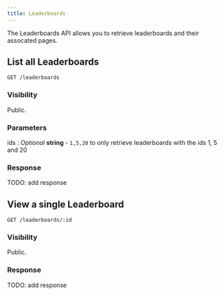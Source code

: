 ```yaml
---
title: Leaderboards
---
```


The Leaderboards API allows you to retrieve leaderboards and their
assocated pages.

## List all Leaderboards

    GET /leaderboards

### Visibility

Public.

### Parameters

ids
: _Optional_ **string** - `1,5,20` to only retrieve leaderboards with
the ids 1, 5 and 20

### Response

TODO: add response

## View a single Leaderboard

    GET /leaderboards/:id

### Visibility

Public.

### Response

TODO: add response

